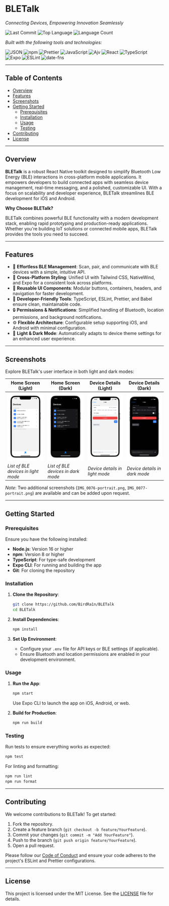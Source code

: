 # BLETalk
_Connecting Devices, Empowering Innovation Seamlessly_

![Last Commit](https://img.shields.io/github/last-commit/BirdRa1n/BLETalk?style=flat&logo=git&logoColor=white&color=0080ff)
![Top Language](https://img.shields.io/github/languages/top/BirdRa1n/BLETalk?style=flat&color=0080ff)
![Language Count](https://img.shields.io/github/languages/count/BirdRa1n/BLETalk?style=flat&color=0080ff)

_Built with the following tools and technologies:_

![JSON](https://img.shields.io/badge/JSON-000000.svg?style=flat&logo=JSON&logoColor=white)
![npm](https://img.shields.io/badge/npm-CB3837.svg?style=flat&logo=npm&logoColor=white)
![Prettier](https://img.shields.io/badge/Prettier-F7B93E.svg?style=flat&logo=Prettier&logoColor=black)
![JavaScript](https://img.shields.io/badge/JavaScript-F7DF1E.svg?style=flat&logo=JavaScript&logoColor=black)
![Ajv](https://img.shields.io/badge/Ajv-23C8D2.svg?style=flat&logo=Ajv&logoColor=white)
![React](https://img.shields.io/badge/React-61DAFB.svg?style=flat&logo=React&logoColor=black)
![TypeScript](https://img.shields.io/badge/TypeScript-3178C6.svg?style=flat&logo=TypeScript&logoColor=white)
![Expo](https://img.shields.io/badge/Expo-000020.svg?style=flat&logo=Expo&logoColor=white)
![ESLint](https://img.shields.io/badge/ESLint-4B32C3.svg?style=flat&logo=ESLint&logoColor=white)
![date-fns](https://img.shields.io/badge/datefns-770C56.svg?style=flat&logo=date-fns&logoColor=white)

---

## Table of Contents

- [Overview](#overview)
- [Features](#features)
- [Screenshots](#screenshots)
- [Getting Started](#getting-started)
  - [Prerequisites](#prerequisites)
  - [Installation](#installation)
  - [Usage](#usage)
  - [Testing](#testing)
- [Contributing](#contributing)
- [License](#license)

---

## Overview

**BLETalk** is a robust React Native toolkit designed to simplify Bluetooth Low Energy (BLE) interactions in cross-platform mobile applications. It empowers developers to build connected apps with seamless device management, real-time messaging, and a polished, customizable UI. With a focus on scalability and developer experience, BLETalk streamlines BLE development for iOS and Android.

**Why Choose BLETalk?**

BLETalk combines powerful BLE functionality with a modern development stack, enabling rapid prototyping and production-ready applications. Whether you're building IoT solutions or connected mobile apps, BLETalk provides the tools you need to succeed.

---

## Features

- 🧩 **Effortless BLE Management**: Scan, pair, and communicate with BLE devices with a simple, intuitive API.
- 🌈 **Cross-Platform Styling**: Unified UI with Tailwind CSS, NativeWind, and Expo for a consistent look across platforms.
- 📱 **Reusable UI Components**: Modular buttons, containers, headers, and navigation for faster development.
- 🚀 **Developer-Friendly Tools**: TypeScript, ESLint, Prettier, and Babel ensure clean, maintainable code.
- 🔒 **Permissions & Notifications**: Simplified handling of Bluetooth, location permissions, and background notifications.
- ⚙️ **Flexible Architecture**: Configurable setup supporting iOS, and Android with minimal configuration.
- 🌙 **Light & Dark Mode**: Automatically adapts to device theme settings for an enhanced user experience.

---

## Screenshots

Explore BLETalk's user interface in both light and dark modes:

| Home Screen (Light) | Home Screen (Dark) | Device Details (Light) | Device Details (Dark) |
|---------------------|--------------------|------------------------|-----------------------|
| ![Home Screen Light](screenshots/IMG_0076-portrait.png) | ![Home Screen Dark](screenshots/IMG_0072-portrait.png) | ![Device Details Light](screenshots/IMG_0077-portrait.png) | ![Device Details Dark](screenshots/IMG_0075-portrait.png) |
| *List of BLE devices in light mode* | *List of BLE devices in dark mode* | *Device details in light mode* | *Device details in dark mode* |

*Note*: Two additional screenshots (`IMG_0076-portrait.png`, `IMG_0077-portrait.png`) are available and can be added upon request.

---

## Getting Started

### Prerequisites

Ensure you have the following installed:

- **Node.js**: Version 16 or higher
- **npm**: Version 8 or higher
- **TypeScript**: For type-safe development
- **Expo CLI**: For running and building the app
- **Git**: For cloning the repository

### Installation

1. **Clone the Repository**:
   ```bash
   git clone https://github.com/BirdRa1n/BLETalk
   cd BLETalk
   ```

2. **Install Dependencies**:
   ```bash
   npm install
   ```

3. **Set Up Environment**:
   - Configure your `.env` file for API keys or BLE settings (if applicable).
   - Ensure Bluetooth and location permissions are enabled in your development environment.

### Usage

1. **Run the App**:
   ```bash
   npm start
   ```
   Use Expo CLI to launch the app on iOS, Android, or web.

2. **Build for Production**:
   ```bash
   npm run build
   ```

### Testing

Run tests to ensure everything works as expected:
```bash
npm test
```

For linting and formatting:
```bash
npm run lint
npm run format
```

---

## Contributing

We welcome contributions to BLETalk! To get started:

1. Fork the repository.
2. Create a feature branch (`git checkout -b feature/YourFeature`).
3. Commit your changes (`git commit -m "Add YourFeature"`).
4. Push to the branch (`git push origin feature/YourFeature`).
5. Open a pull request.

Please follow our [Code of Conduct](CODE_OF_CONDUCT.md) and ensure your code adheres to the project's ESLint and Prettier configurations.

---

## License

This project is licensed under the MIT License. See the [LICENSE](LICENSE) file for details.

